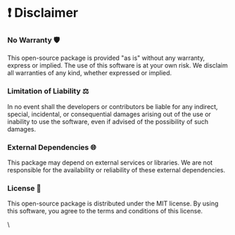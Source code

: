 # ❗ Disclaimer

### **No Warranty** 🛡️

This open-source package is provided "as is" without any warranty, express or implied. The use of this software is at your own risk. We disclaim all warranties of any kind, whether expressed or implied.

### **Limitation of Liability** ⚖️

In no event shall the developers or contributors be liable for any indirect, special, incidental, or consequential damages arising out of the use or inability to use the software, even if advised of the possibility of such damages.

### **External Dependencies** 🌐

This package may depend on external services or libraries. We are not responsible for the availability or reliability of these external dependencies.

### **License** 📜

This open-source package is distributed under the MIT license. By using this software, you agree to the terms and conditions of this license.

\

